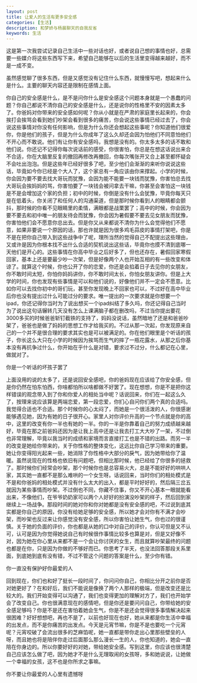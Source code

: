 ```yaml
---
layout: post
title: 让爱人的生活有更多安全感
categories: [生活]
description: 和梦娇与杨晨聊天的自我反省
keywords: 生活
---
```


这是第一次我尝试记录自己生活中一些对话也好，或者说自己想的事情也好，总需要一些媒介将这些东西写下来，希望自己能够在以后的生活里变得越来越好，而不是一成不变。



虽然感觉聊了很多东西，但是又感觉没有记住什么东西，就慢慢写吧，想起来什么是什么。主要的聊天内容还是限制在感情上面。



你自己的安全感是什么，是不是问你什么是安全感这个问题本身就是一个愚蠢的问题？你自己都说不清你自己的安全感是什么，还是说你的性格里不安的因素太多了。你爸妈对你带来的安全感如何呢？你从小就是在严肃的家庭里长起来的，你会挨打会挨骂会看到她们吵架会看到很多的痛苦，你会说这些事情已经过去了，你会说这些事情对你没有任何影响，但是为什么你还会想起这些事呢？你知道他们很爱你，你是他们的孩子，但是为什么你成年了这么久却还会因为怕他们不同意怕他们不开心而不敢说。他们有让你有安全感吗，我想是没有的。你太多太多的话不敢和他们说。你还记不记得你每次说话前的感受，你很害怕，你总是在想这话说出来合不合适，你在大脑里反复的撤回再修改再撤回，你每次嘴张开又合上甚至都怀疑会不会吐出泡泡。但是这些年已经好很多了吧，至少他们会渐渐的来听你说说这些话，毕竟如今你已经是个大人了，这个家总有一角应该由你来撑起。小学的时候，你会因为要不要去找大哥玩而犹豫，会因为能不能要一块钱而犹豫，你害怕总去找大哥玩会挨妈妈的骂，你害怕要了一块钱会被问拿去干嘛，你甚至会害怕这一块钱是不是会增加这个家的负担；初中的时候，你倒是没有什么会犹豫，毕竟你每天只是在低着头，你关闭了和任何人的沟通渠道，但是那时候你看到人的眼睛都会颤抖，那时候的你看不见眼睛里的柔情，满眼都是战栗罢了；高中的时候，你会因为要不要去和初中唯一的朋友待会而犹豫，你会因为暑假要不要去见女朋友而犹豫，你害怕他们会不愿意你总出去。但是你又从来都说不清你为什么会觉得他们不愿意，如果非要说一个原因的话，那也许就是因为很多鸡毛蒜皮的事情打架吧，你是不是在把你自己带入到这些战争中了呢，理所当然的觉得自己不配提出这些理由，又或许是因为你根本找不出什么合适的契机说出这些话，毕竟你也摸不清到底哪一天他们是开心的。这些事情在你高中毕业之后好多了，但也还存在，暑假回家寒假回家，基本上还是要最少吵一次架，但是好像两个人也开始互相的有一些改变和体谅了。就算这个时候，你也公开了你的恋爱，你还是会掐着日子去见你的女朋友，你不敢时间太短，你怕你妈妈讲你，你不敢时间太长，你怕女朋友讲你。但是上大学的时间，你也发现有些事情是可以和他们说的，好像他们并不一定会不愿意。比如你可以去找你初中的哥们玩，甚至你发现晚上不回家也可以，不过好在高中毕业后你也没有提出过什么可能过分的要求。唯一提出的一次要求就是你想要一个ipad，你还记得你当时为了说出想买一个ipad纠结了多久吗，你还记得自己当时为了说出这句话辗转几天没有怎么上课满脑子都在删改吗，不过当你提出要花3000多买的时候爸爸斩钉截铁的支持了，妈妈没说话，虽然暗地了还是和爸爸吵架了，爸爸也是做了妈妈的思想工作才给我买的。不过从那一次起，你发现原来自己的一个并不是很合理的要求其实也是可以被满足的。你在他们眼里是个听话的孩子，你长这么大只在小学的时候因为挨骂而生气的摔了一瓶花露水，从那之后你基本没有再抗争过什么，你开始在乎什么是对错，要求过不过分，什么都记在心里，做就对了。

你是一个听话的坏孩子罢了



上面没用的说的太多了，还是说回安全感吧，你的爸妈现在应该给了你安全感，但是你仍然在怕东怕西，你啥都怕所以啥都做不好罢了。现在想想，你是不是把你这样错误的观念带入到了你和你爱人的相处当中呢？话说回来，你们在一起这么久了，按理来说应该算是两端恋爱，第一段恋爱，你扪心自问你们两个真的合适吗。我觉得合适也不合适。那个时候你的心太闷了，而她是一个很活泼的人，你很感谢能够遇见她，因为有她的日子很开心。家里人对你评价升高的一个节点就是你的高中，这里的改变有你一半也有她的一半。你的一半是你靠着自己的努力成绩越来越好，毕竟在那之前爸妈还因为是让我上高中还是让我去打工大大吵了一架，不过倒也非常理解，毕竟以我当时的成绩和家境而言直接打工也是不错的出路。而另一半的改变是她给你带来的，关于你性格的整体变化，这远比你自己学习带来的重要。她让你变得阳光起来一些，她消除了你性格中大部分的戾气，因为她带给你了温暖。虽然说现在的性格也依旧有问题吧，但相比那时候，他已经给了你很多的拯救了。那时候你们经常会吵架，那个时候你也是总容易火大，总是不能好好的哄哄人家，其实她一直都不是那么难哄的一个女生呀。话说回来，当时你们的相处模式是不是和你爸妈的相处模式并没有什么太大的出入，都是平时好好的，然后隔三岔五就因为某些事情而吵架。不过倒也不同，你藏不住事，你又不开心基本一眼就能看出来，不像他们，在爷爷奶奶家可以两个人好好的扮演没吵架的样子，然后回到家继续上一场战争。那段时间的她对你和你对她都是没有安全感的吧，不过说到底其实都是你自己的原因，你没有给她足够的安全感，所以她才会对你有不满才会吵架，而吵架也反过来让你感觉没有安全感，所以你害怕让她生气，你也过的很谨慎。关于她的负面的评价，你也都是从她的口中对自己的评价，你认可但是又不认可，认可是因为你觉得她说自己有时候很作事情比较多也算是对，但是又好像不对，因为她在你心里从来都不是一个会让你讨厌的女生，而且就算吵架最终的问题也都是在你，只是因为你做的不够好而已。你思考了半天，也没法回答那段关系里面，到底她到底有没有错，不过不管这个问题的答案是什么，至少你有错。

你一直没有保护好你最爱的人



回到现在，你们也和好了挺长一段时间了，你问问你自己，你相比分开之前你是否对她更好了？在和好后，我们不能说是像换了两个人那样的极端，但是改变还是比较大的。我们开始变得可以沟通了，我们也变得更加的理解对方了，我们也开始学会了改变自己。你也很满意现在的感情吧，但是你还是要问问自己，你带给她的安全感足够吗？你是不是还在害怕着她会生气，你是不是还会觉得很多事情解决起来很困难？好好想想吧，再也不是了，以前也好现在也好，她从来都是你生活中幸福的出发点，而不是你痛苦的出发点。今天是元宵节嘛，你是不是也要吃一个元宵呢？元宵咬破了会流出很多的芝麻馅呢，她一直都是带你走出心里那些壁垒的人呀，而且她也将是陪伴你走过后面那么那么漫长一生的人，你也知道的，她会一直陪在你身边的。所以你要好好的对她，带给她安全感。写到这里，你应该也很清楚自己应该怎么做了吧，因为她才不是什么无理取闹的女孩呀，多和她说说，让她做一个幸福的女孩，这不也是你所求之事嘛。

你不要让你最爱的人心里有遗憾呀
